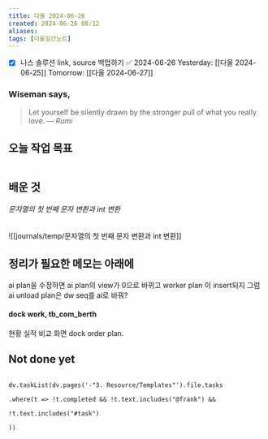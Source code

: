 ```yaml
---
title: 다울 2024-06-26
created: 2024-06-26 08:12
aliases: 
tags: [다울일간노트]
---
```

- [x] 나스 솔루션 link, source 백업하기 ✅ 2024-06-26
Yesterday: [[다울 2024-06-25]]
Tomorrow: [[다울 2024-06-27]]

### Wiseman says,
> Let yourself be silently drawn by the stronger pull of what you really love.
> — <cite>Rumi</cite>


## 오늘 작업 목표


```SQL

```
## 배운 것

###### 문자열의 첫 번째 문자 변환과 int 변환
![[journals/temp/문자열의 첫 번째 문자 변환과 int 변환]]



## 정리가 필요한 메모는 아래에

ai plan을 수정하면 ai plan의 view가 0으로 바뀌고
worker plan 이 insert되지
그럼 ai unload plan은 dw seq를 ai로 바꿔?


#### dock work, tb_com_berth
현황 실적 비교 화면
dock order plan. 












## Not done yet

```dataviewjs

dv.taskList(dv.pages('-"3. Resource/Templates"').file.tasks

.where(t => !t.completed && !t.text.includes("@frank") &&

!t.text.includes("#task")

))

```
